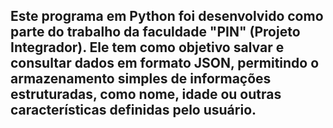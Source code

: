 
## Este programa em Python foi desenvolvido como parte do trabalho da faculdade "PIN" (Projeto Integrador). Ele tem como objetivo salvar e consultar dados em formato JSON, permitindo o armazenamento simples de informações estruturadas, como nome, idade ou outras características definidas pelo usuário.
